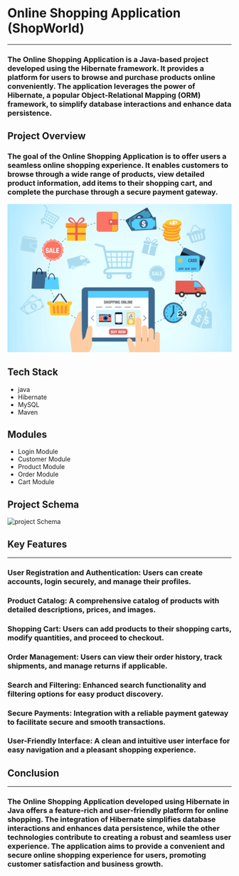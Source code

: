 # Online Shopping Application (ShopWorld)
-------------------------------------------------------------------------------
### The Online Shopping Application is a Java-based project developed using the Hibernate framework. It provides a platform for users to browse and purchase products online conveniently. The application leverages the power of Hibernate, a popular Object-Relational Mapping (ORM) framework, to simplify database interactions and enhance data persistence.

## Project Overview
### The goal of the Online Shopping Application is to offer users a seamless online shopping experience. It enables customers to browse through a wide range of products, view detailed product information, add items to their shopping cart, and complete the purchase through a secure payment gateway.

![shopworld](shopworld.png)

## Tech Stack
* java
* Hibernate
* MySQL
* Maven

## Modules
* Login Module
* Customer Module
* Product Module
* Order Module
* Cart Module

## Project Schema
![project Schema](https://github.com/Salman138981/Repo_prac/assets/85638200/604b7715-c47a-4219-984a-0440b1c932df)

## Key Features
------------------
### User Registration and Authentication: Users can create accounts, login securely, and manage their profiles.
### Product Catalog: A comprehensive catalog of products with detailed descriptions, prices, and images.
### Shopping Cart: Users can add products to their shopping carts, modify quantities, and proceed to checkout.
### Order Management: Users can view their order history, track shipments, and manage returns if applicable.
### Search and Filtering: Enhanced search functionality and filtering options for easy product discovery.
### Secure Payments: Integration with a reliable payment gateway to facilitate secure and smooth transactions.
### User-Friendly Interface: A clean and intuitive user interface for easy navigation and a pleasant shopping experience.

## Conclusion
----------------
### The Online Shopping Application developed using Hibernate in Java offers a feature-rich and user-friendly platform for online shopping. The integration of Hibernate simplifies database interactions and enhances data persistence, while the other technologies contribute to creating a robust and seamless user experience. The application aims to provide a convenient and secure online shopping experience for users, promoting customer satisfaction and business growth.
